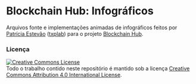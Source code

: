 # Blockchain Hub: Infográficos

Arquivos fonte e implementações animadas de infográficos feitos por [Patrícia Estevão](http://patestevao.com) ([txplab](https://txplab.com)) para o projeto [Blockchain Hub](http://blockchainhub.com.br).

### Licença

<a rel="license" href="http://creativecommons.org/licenses/by/4.0/"><img alt="Creative Commons License" style="border-width:0" src="https://i.creativecommons.org/l/by/4.0/88x31.png" /></a><br />Todo o trabalho contido neste repositório é mantido sob a licença <a rel="license" href="http://creativecommons.org/licenses/by/4.0/">Creative Commons Attribution 4.0 International License</a>.


